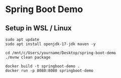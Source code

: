 # Spring Boot Demo

## Setup in WSL / Linux

```
sudo apt update
sudo apt install openjdk-17-jdk maven -y

cd /mnt/c/Users/yourname/Desktop/spring-boot-demo
./mvnw clean package

docker build -t springboot-demo .
docker run -p 8080:8080 springboot-demo
```
